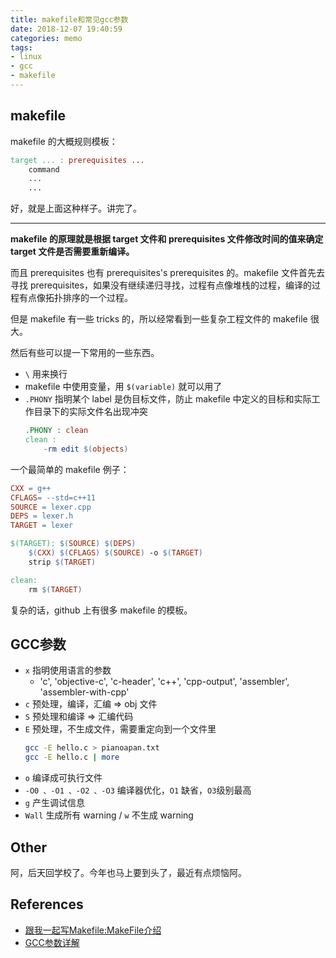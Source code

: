```yaml
---
title: makefile和常见gcc参数
date: 2018-12-07 19:40:59
categories: memo
tags:
- linux
- gcc
- makefile
---
```


## makefile

makefile 的大概规则模板：

```makefile
target ... : prerequisites ...
	command
	...
	...
```

好，就是上面这种样子。讲完了。

----

**makefile 的原理就是根据 target 文件和 prerequisites 文件修改时间的值来确定 target 文件是否需要重新编译。**

而且 prerequisites 也有 prerequisites's prerequisites 的。makefile 文件首先去寻找 prerequisites，如果没有继续递归寻找，过程有点像堆栈的过程，编译的过程有点像拓扑排序的一个过程。

但是 makefile 有一些 tricks 的，所以经常看到一些复杂工程文件的 makefile 很大。

然后有些可以提一下常用的一些东西。

- `\` 用来换行
- makefile 中使用变量，用 `$(variable)` 就可以用了
- `.PHONY` 指明某个 label 是伪目标文件，防止 makefile 中定义的目标和实际工作目录下的实际文件名出现冲突
    ```makefile
    .PHONY : clean
    clean :
        -rm edit $(objects)
    ```

一个最简单的 makefile 例子：

```makefile
CXX = g++
CFLAGS= --std=c++11
SOURCE = lexer.cpp
DEPS = lexer.h
TARGET = lexer

$(TARGET): $(SOURCE) $(DEPS)
	$(CXX) $(CFLAGS) $(SOURCE) -o $(TARGET)
	strip $(TARGET)

clean:
	rm $(TARGET)
```

复杂的话，github 上有很多 makefile 的模板。

## GCC参数

- `x` 指明使用语言的参数
    - 'c', 'objective-c', 'c-header', 'c++', 'cpp-output', 'assembler', 'assembler-with-cpp'
- `c` 预处理，编译，汇编 => obj 文件
- `S` 预处理和编译 => 汇编代码
- `E` 预处理，不生成文件，需要重定向到一个文件里
    ```sh
    gcc -E hello.c > pianoapan.txt 
    gcc -E hello.c | more 
    ```
- `o` 编译成可执行文件
- `-O0 、-O1 、-O2 、-O3` 编译器优化，`O1` 缺省，`O3`级别最高
- `g` 产生调试信息
- `Wall` 生成所有 warning / `w` 不生成 warning

## Other

阿，后天回学校了。今年也马上要到头了，最近有点烦恼阿。

## References

- [跟我一起写Makefile:MakeFile介绍](http://wiki.ubuntu.org.cn/%E8%B7%9F%E6%88%91%E4%B8%80%E8%B5%B7%E5%86%99Makefile:MakeFile%E4%BB%8B%E7%BB%8D)
- [GCC参数详解](http://www.runoob.com/w3cnote/gcc-parameter-detail.html)